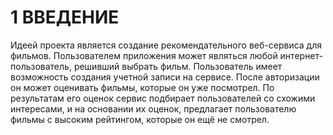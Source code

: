 # 1 ВВЕДЕНИЕ
Идеей проекта является создание рекомендательного веб-сервиса для фильмов. Пользователем приложения может являться любой интернет-пользователь, решивший выбрать фильм. Пользователь имеет возможность создания учетной записи на сервисе. После авторизации он может оценивать фильмы, которые он уже посмотрел. По результатам его оценок сервис подбирает пользователей со схожими интересами, и на основании их оценок, предлагает пользователю фильмы с высоким рейтингом, которые он ещё не смотрел. 
